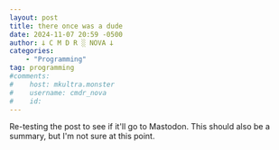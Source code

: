 ```yaml
---
layout: post
title: there once was a dude
date: 2024-11-07 20:59 -0500
author: 𐕣 C M D R ░ NOVA 𐕣
categories:
    - "Programming"
tag: programming
#comments:
#    host: mkultra.monster
#    username: cmdr_nova
#    id: 
---
```


Re-testing the post to see if it'll go to Mastodon. This should also be a summary, but I'm not sure at this point.
